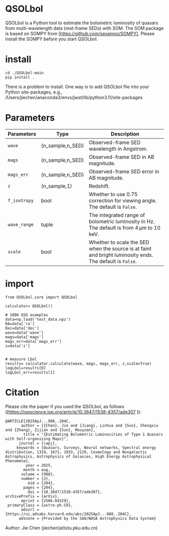 # QSOLbol

QSOLbol is a Python tool to estimate the bolometric luminosity of quasars from multi-wavelength data (rest-frame SEDs) with SOM.
The SOM package is based on SOMPY from [https://github.com/sevamoo/SOMPY]. Please install the SOMPY before you start QSOLbol.

# install 
```
cd ./QSOLbol-main
pip install .
```
There is a problem to install. One way is to add QSOLbol flie into your Python site-packages, e.g., /Users/jiechen/anaconda3/envs/jwst/lib/python3.11/site-packages

# Parameters
| **Parameters**   | **Type**         | **Description**                                                                 |
|------------------|------------------|---------------------------------------------------------------------------------|
| `wave`           | (n_sample,n_SED)      | Observed-frame SED wavelength in Angstrom.                                      |
| `mags`           | (n_sample,n_SED)     | Observed-frame SED in AB magnitude.                                            |
| `mags_err`       | (n_sample,n_SED)      | Observed-frame SED error in AB magnitude.                                      |
| `z`              | (n_sample,1)    | Redshift.                                                                      |
| `f_isotropy`     | bool             | Whether to use 0.75 correction for viewing angle. The default is `False`.     |
| `wave_range`     | tuple            | The integrated range of bolometric luminosity in Hz. The default is from 4 µm to 10 keV. |
| `scale`          | bool             | Whether to scale the SED when the source is at faint and bright luminosity ends. The default is `False`.|



# import
```
from QSOLbol.core import QSOLbol

calculator= QSOLbol()

# 1000 QSO examples 
data=np.load('test_data.npz')
RA=data['ra']
Dec=data['dec']
wave=data['wave']
mags=data['mags']
mags_err=data['mags_err']
z=data['z']


# measure Lbol
results= calculator.calculate(wave, mags, mags_err, z,scale=True)
logLbol=results[0]
logLbol_err=results[1]
```

# Citation
Please cite the paper if you used the QSOLbol, as follows ([https://iopscience.iop.org/article/10.3847/1538-4357/ade307
]):

```
@ARTICLE{2025ApJ...988..204C,
       author = {{Chen}, Jie and {Jiang}, Linhua and {Sun}, Shengxiu and {Zhang}, Zijian and {Sun}, Mouyuan},
        title = "{Estimating Bolometric Luminosities of Type 1 Quasars with Self-organizing Maps}",
      journal = {\apj},
     keywords = {Quasars, Surveys, Neural networks, Spectral energy distribution, 1319, 1671, 1933, 2129, Cosmology and Nongalactic Astrophysics, Astrophysics of Galaxies, High Energy Astrophysical Phenomena},
         year = 2025,
        month = aug,
       volume = {988},
       number = {2},
          eid = {204},
        pages = {204},
          doi = {10.3847/1538-4357/ade307},
archivePrefix = {arXiv},
       eprint = {2506.04329},
 primaryClass = {astro-ph.CO},
       adsurl = {https://ui.adsabs.harvard.edu/abs/2025ApJ...988..204C},
      adsnote = {Provided by the SAO/NASA Astrophysics Data System}
```

Author: Jie Chen (jiechen(at)stu.pku.edu.cn)
